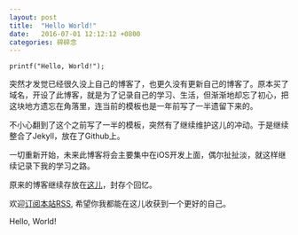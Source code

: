 ```yaml
---
layout: post
title:  "Hello World!"
date:   2016-07-01 12:12:12 +0800
categories: 碎碎念
---
```

`printf("Hello, World!");`


突然才发觉已经很久没上自己的博客了，也更久没有更新自己的博客了。原本买了域名，开设了此博客，就是为了记录自己的学习、生活，但渐渐地却忘了初心，把这块地方遗忘在角落里，连当前的模板也是一年前写了一半遗留下来的。

不小心翻到了这个之前写了一半的模板，突然有了继续维护这儿的冲动。于是继续整合了Jekyll，放在了Github上。

一切重新开始，未来此博客将会主要集中在iOS开发上面，偶尔扯扯淡，就这样继续记录下我的学习之路。

原来的博客继续存放在[这儿][blogger-site]，封存个回忆。

欢迎[订阅本站RSS][rss], 希望你我都能在这儿收获到一个更好的自己。

Hello, World! 

[blogger-site]: http://oblog.aopod.com/
[rss]: /feed.xml
